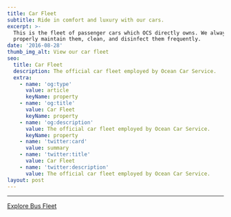```yaml
---
title: Car Fleet
subtitle: Ride in comfort and luxury with our cars.
excerpt: >-
  This is the fleet of passenger cars which OCS directly owns. We always
  properly maintain them, clean, and disinfect them frequently.
date: '2016-08-28'
thumb_img_alt: View our car fleet
seo:
  title: Car Fleet
  description: The official car fleet employed by Ocean Car Service.
  extra:
    - name: 'og:type'
      value: article
      keyName: property
    - name: 'og:title'
      value: Car Fleet
      keyName: property
    - name: 'og:description'
      value: The official car fleet employed by Ocean Car Service.
      keyName: property
    - name: 'twitter:card'
      value: summary
    - name: 'twitter:title'
      value: Car Fleet
    - name: 'twitter:description'
      value: The official car fleet employed by Ocean Car Service.
layout: post
---
```


<div class="Sirv">
<div data-src="https://blazed.sirv.com/RTM/oceancarservice.com/fleet/Car__Silver.jpg"></div>
<div data-src="https://blazed.sirv.com/RTM/oceancarservice.com/fleet/Car__Black.jpg"></div>
<div data-src="https://blazed.sirv.com/RTM/oceancarservice.com/fleet/Car__Silver2.jpg"></div>
</div>

---

<div class="center">
<a href="https://oceancarservice.com/fleet/bus">Explore Bus Fleet</a>
</div>
